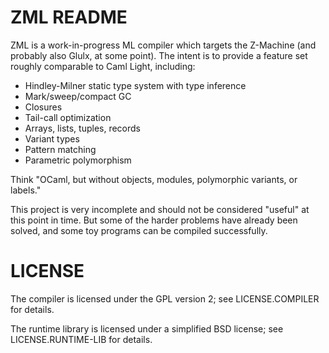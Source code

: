 
ZML README
==========

ZML is a work-in-progress ML compiler which targets the Z-Machine (and probably
also Glulx, at some point).  The intent is to provide a feature set roughly
comparable to Caml Light, including:

   * Hindley-Milner static type system with type inference
   * Mark/sweep/compact GC
   * Closures
   * Tail-call optimization
   * Arrays, lists, tuples, records
   * Variant types
   * Pattern matching
   * Parametric polymorphism

Think "OCaml, but without objects, modules, polymorphic variants, or labels."

This project is very incomplete and should not be considered "useful" at this
point in time.  But some of the harder problems have already been solved, and
some toy programs can be compiled successfully.


LICENSE
=======

The compiler is licensed under the GPL version 2; see LICENSE.COMPILER for
details.

The runtime library is licensed under a simplified BSD license; see
LICENSE.RUNTIME-LIB for details.


